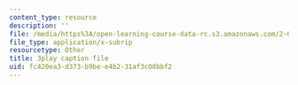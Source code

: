 ```yaml
---
content_type: resource
description: ''
file: /media/https%3A/open-learning-course-data-rc.s3.amazonaws.com/2-003sc-engineering-dynamics-fall-2011/fc420ea3d373b9bee4b231af3c08bbf2_tm51lwadMOc.srt
file_type: application/x-subrip
resourcetype: Other
title: 3play caption file
uid: fc420ea3-d373-b9be-e4b2-31af3c08bbf2
---
```

